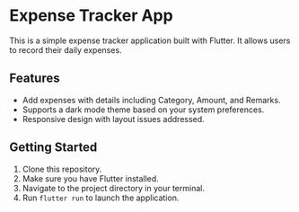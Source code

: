 # Expense Tracker App

This is a simple expense tracker application built with Flutter. It allows users to record their daily expenses.

## Features

- Add expenses with details including Category, Amount, and Remarks.
- Supports a dark mode theme based on your system preferences.
- Responsive design with layout issues addressed.

## Getting Started

1. Clone this repository.
2. Make sure you have Flutter installed.
3. Navigate to the project directory in your terminal.
4. Run `flutter run` to launch the application.
